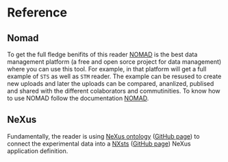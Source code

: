 # Reference

## Nomad
To get the full fledge benifits of this reader [NOMAD](https://nomad-lab.eu/prod/v1/gui/about/information) is the best data management platform (a free and open sorce project for data management) where you can use this tool. For example, in that platform will get a full example of `STS` as well as `STM` reader. The example can be resused to create new uploads and later the uploads can be compared, ananlized, publised and shared with the different colaborators and commutinities. To know how to use NOMAD follow the documentation [NOMAD](https://nomad-lab.eu/prod/v1/util/docs/index.html).

## NeXus
Fundamentally, the reader is using [NeXus ontology](https://www.nexusformat.org/) ([GitHub page](https://github.com/FAIRmat-NFDI/nexus_definitions/tree/fairmat)) to connect the experimental data into a [NXsts](https://fairmat-nfdi.github.io/nexus_definitions/classes/contributed_definitions/NXsts.html#nxsts) ([GitHub page](https://github.com/FAIRmat-NFDI/nexus_definitions/blob/fairmat/contributed_definitions/NXsts.nxdl.xml)) NeXus application definition.
